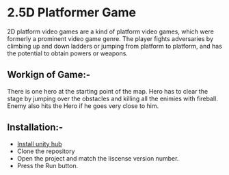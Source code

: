 # 2.5D Platformer Game

2D platform video games are a kind of platform video games, which were formerly a prominent video game genre. The player fights adversaries by climbing up and down ladders or jumping from platform to platform, and has the potential to obtain powers or weapons.

## Workign of Game:- 
There is one hero at the starting point of the map. Hero has to clear the stage by jumping over the obstacles and killing all the enimies with fireball. Enemy also hits the Hero if he goes very close to him.

## Installation:- 
- [Install unity hub](https://public-cdn.cloud.unity3d.com/hub/prod/UnityHubSetup.exe?_gl=1*1q1kpn4*_ga*MTY1ODY4NzYyNy4xNjIyNzAxNjQx*_ga_1S78EFL1W5*MTYyMjcwMTczMi4xLjEuMTYyMjcwMjQ1MC42MA..&_ga=2.184602858.237192961.1622701641-1658687627.1622701641)
- Clone the repository
- Open the project and match the liscense version number. 
- Press the Run button. 
